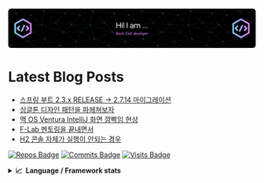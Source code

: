 ![Header](./github-header-image.png)

# Latest Blog Posts
<!-- BLOG-POST-LIST:START -->
- [스프링 부트 2.3.x RELEASE -&gt; 2.7.14 마이그레이션](https://velog.io/@dailyzett/%EC%8A%A4%ED%94%84%EB%A7%81-%EB%B6%80%ED%8A%B8-2.3.x-RELEASE-2.7.14-%EB%A7%88%EC%9D%B4%EA%B7%B8%EB%A0%88%EC%9D%B4%EC%85%98)
- [싱글톤 디자인 패턴을 파헤쳐보자](https://velog.io/@dailyzett/%EC%8B%B1%EA%B8%80%ED%86%A4-%EB%94%94%EC%9E%90%EC%9D%B8-%ED%8C%A8%ED%84%B4%EC%9D%84-%ED%8C%8C%ED%97%A4%EC%B3%90%EB%B3%B4%EC%9E%90)
- [맥 OS Ventura IntelliJ 화면 깜빡임 현상](https://velog.io/@dailyzett/%EB%A7%A5-OS-Ventura-IntelliJ-%ED%99%94%EB%A9%B4-%EA%B9%9C%EB%B9%A1%EC%9E%84-%ED%98%84%EC%83%81)
- [F-Lab 멘토링을 끝내면서](https://velog.io/@dailyzett/F-Lab-%EB%A9%98%ED%86%A0%EB%A7%81%EC%9D%84-%EB%81%9D%EB%82%B4%EB%A9%B4%EC%84%9C)
- [H2 콘솔 자체가 실행이 안되는 경우](https://velog.io/@dailyzett/H2-%EC%BD%98%EC%86%94-%EC%9E%90%EC%B2%B4%EA%B0%80-%EC%8B%A4%ED%96%89%EC%9D%B4-%EC%95%88%EB%90%98%EB%8A%94-%EA%B2%BD%EC%9A%B0)
<!-- BLOG-POST-LIST:END -->

[![Repos Badge](https://badges.pufler.dev/repos/dailyzett)](https://badges.pufler.dev)
[![Commits Badge](https://badges.pufler.dev/commits/monthly/dailyzett)](https://badges.pufler.dev)
[![Visits Badge](https://badges.pufler.dev/visits/dailyzett/badge-it)](https://badges.pufler.dev)

<details>
  <summary><b>📈&nbsp;&nbsp;Language&nbsp;/&nbsp;Framework stats</b></summary>
  <br/>
  <a href='https://profile.codersrank.io/user/dailyzett/'>
  <img src='http://cr-skills-chart-widget.azurewebsites.net/api/api?username=dailyzett&padding=30&skills=angular,c,C%23,coffeescript,dart,go,json,java,javascript,less,mysql,php,pandas,perl,python,reactjs,scss,shell,svelte,swift,typescript,vue,kotlin,sql'>
  </a>

